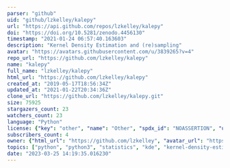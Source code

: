 ```yaml
---
parser: "github"
uid: "github/lzkelley/kalepy"
url: "https://api.github.com/repos/lzkelley/kalepy"
doi: "https://doi.org/10.5281/zenodo.4456130"
timestamp: "2021-01-24 06:57:40.163603"
description: "Kernel Density Estimation and (re)sampling"
avatar: "https://avatars.githubusercontent.com/u/3839265?v=4"
repo_url: "https://github.com/lzkelley/kalepy"
name: "kalepy"
full_name: "lzkelley/kalepy"
html_url: "https://github.com/lzkelley/kalepy"
created_at: "2019-05-17T18:56:34Z"
updated_at: "2021-01-22T20:34:36Z"
clone_url: "https://github.com/lzkelley/kalepy.git"
size: 75925
stargazers_count: 23
watchers_count: 23
language: "Python"
license: {"key": "other", "name": "Other", "spdx_id": "NOASSERTION", "url": null, "node_id": "MDc6TGljZW5zZTA="}
subscribers_count: 4
owner: {"html_url": "https://github.com/lzkelley", "avatar_url": "https://avatars.githubusercontent.com/u/3839265?v=4", "login": "lzkelley", "type": "User"}
topics: ["python", "python3", "statistics", "kde", "kernel-density-estimation", "statistical-analysis", "resampling", "pdfs", "resample"]
date: "2023-03-25 14:19:35.016230"
---
```

